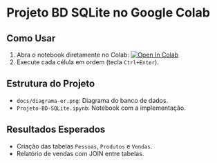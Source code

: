 # Projeto BD SQLite no Google Colab  

## Como Usar  
1. Abra o notebook diretamente no Colab: [![Open In Colab](https://colab.research.google.com/assets/colab-badge.svg)](https://colab.research.google.com/drive/1vybGN0tZGmetKjs5pBpbTcEQoHUoG2zu?usp=sharing)  
2. Execute cada célula em ordem (tecla `Ctrl+Enter`).  

## Estrutura do Projeto  
- `docs/diagrama-er.png`: Diagrama do banco de dados.  
- `Projeto-BD-SQLite.ipynb`: Notebook com a implementação.  

## Resultados Esperados  
- Criação das tabelas `Pessoas`, `Produtos` e `Vendas`.  
- Relatório de vendas com JOIN entre tabelas.  
